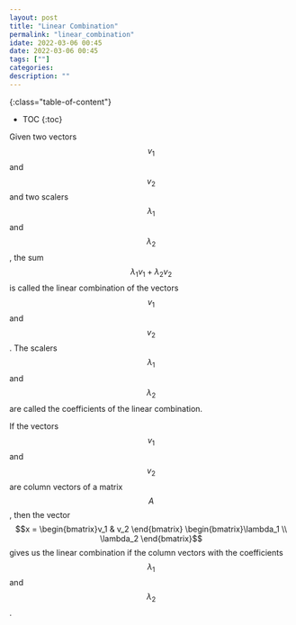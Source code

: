 ```yaml
---
layout: post
title: "Linear Combination"
permalink: "linear_combination"
idate: 2022-03-06 00:45
date: 2022-03-06 00:45
tags: [""]
categories:
description: ""
---
```


{:class="table-of-content"}
* TOC 
{:toc}

Given two vectors $$v_1$$ and $$v_2$$ and two scalers $$\lambda_1$$ and
$$\lambda_2$$, the sum $$\lambda_1 v_1 + \lambda_2 v_2$$ is called the linear
combination of the vectors $$v_1$$ and $$v_2$$. The scalers $$\lambda_1$$ and
$$\lambda_2$$ are called the coefficients of the linear combination.

If the vectors $$v_1$$ and $$v_2$$ are column vectors of a matrix $$A$$, then
the vector $$x = \begin{bmatrix}v_1 & v_2 \end{bmatrix} \begin{bmatrix}\lambda_1
\\ \lambda_2 \end{bmatrix}$$ gives us the linear combination if the column
vectors with the coefficients $$\lambda_1$$ and $$\lambda_2$$.
